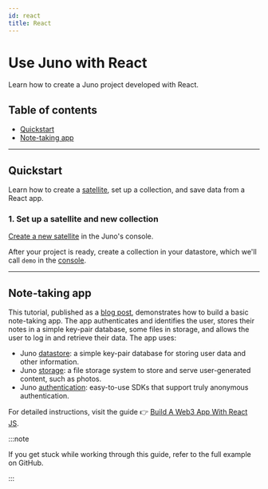 ```yaml
---
id: react
title: React
---
```


# Use Juno with React

Learn how to create a Juno project developed with React.

## Table of contents

- [Quickstart](#quickstart)
- [Note-taking app](#note-taking-app)

---

## Quickstart

Learn how to create a [satellite], set up a collection, and save data from a React app.

### 1. Set up a satellite and new collection

[Create a new satellite](../add-juno-to-an-app/create-a-satellite.md) in the Juno's console.

After your project is ready, create a collection in your datastore, which we'll call `demo` in the [console](https://console.juno.build).

---

## Note-taking app

This tutorial, published as a [blog post]((/blog/build-a-web3-app-with-react-js)), demonstrates how to build a basic note-taking app. The app authenticates and identifies the user, stores their notes in a simple key-pair database, some files in storage, and allows the user to log in and retrieve their data. The app uses:

- Juno [datastore](../build/datastore.md): a simple key-pair database for storing user data and other information.
- Juno [storage](../build/storage.md): a file storage system to store and serve user-generated content, such as photos.
- Juno [authentication](../build/authentication.md): easy-to-use SDKs that support truly anonymous authentication.

For detailed instructions, visit the guide 👉 [Build A Web3 App With React JS](/blog/build-a-web3-app-with-react-js).

:::note

If you get stuck while working through this guide, refer to the full example on GitHub.

:::

[satellite]: ../terminology.md#satellite